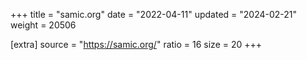 +++
title = "samic.org"
date = "2022-04-11"
updated = "2024-02-21"
weight = 20506

[extra]
source = "https://samic.org/"
ratio = 16
size = 20
+++
